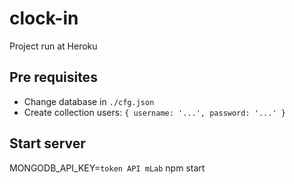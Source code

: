 # clock-in

Project run at Heroku

## Pre requisites
 
 - Change database in `./cfg.json`
 - Create collection users: `{ username: '...', password: '...' }`

## Start server

 MONGODB_API_KEY=`token API mLab` npm start
